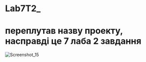 # Lab7T2_
# переплутав назву проекту, насправді це 7 лаба 2 завдання
![Screenshot_15](https://github.com/s1AINT/Lab8T2_/assets/61393303/32090107-d025-49ba-b906-2f93645b832c)
